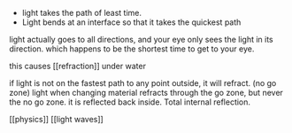- light takes the path of least time.  
- Light bends at an interface so that it takes the quickest path

light actually goes to all directions, and your eye only sees the light in its direction. which happens to be the shortest time to get to your eye.

this causes [[refraction]] under water

if light is not on the fastest path to any point outside, it will refract. (no go zone)
light when changing material refracts through the go zone, but never the no go zone.
it is reflected back inside. Total internal reflection.

[[physics]]
[[light waves]]